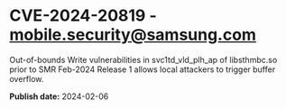 # CVE-2024-20819 - mobile.security@samsung.com

Out-of-bounds Write vulnerabilities in svc1td_vld_plh_ap of libsthmbc.so prior to SMR Feb-2024 Release 1 allows local attackers to trigger buffer overflow.

**Publish date:** 2024-02-06
